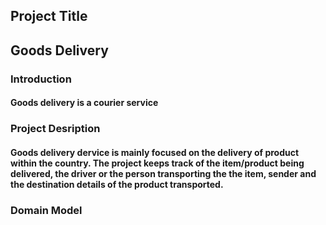 ## Project Title ##
## Goods Delivery ##

### Introduction ###
#### Goods delivery is a courier service ####
### Project Desription ###
#### Goods delivery dervice is mainly focused on the delivery of product within the country. The project keeps track of the item/product being delivered, the driver or the person transporting the the item, sender and the destination details of the product transported. ####
### Domain Model ###
